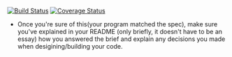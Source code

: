 [![Build Status](https://travis-ci.org/andreamazza89/airport_challenge.svg?branch=master.png)](https://travis-ci.org/andreamazza89/airport_challenge.svg?branch=master)
[![Coverage Status](https://coveralls.io/repos/github/andreamazza89/airport_challenge/badge.svg?branch=master)](https://coveralls.io/github/andreamazza89/airport_challenge?branch=master)

* Once you're sure of this(your program matched the spec), make sure you've explained in your README (only briefly, it doesn't have to be an essay) how you answered the brief and explain any decisions you made when desigining/building your code.
